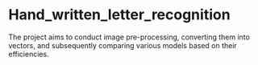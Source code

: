 # Hand_written_letter_recognition
The project aims to conduct image pre-processing, converting them into vectors, and subsequently comparing various models based on their efficiencies.
